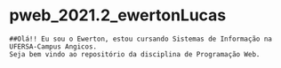 # pweb_2021.2_ewertonLucas
    ##Olá!! Eu sou o Ewerton, estou cursando Sistemas de Informação na UFERSA-Campus Angicos.
    Seja bem vindo ao repositório da disciplina de Programação Web.
